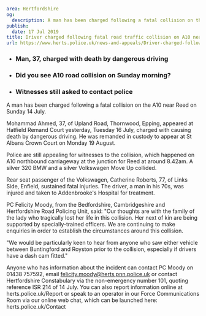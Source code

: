 ```yaml
area: Hertfordshire
og:
  description: A man has been charged following a fatal collision on the A10 near Reed on Sunday 14 July.
publish:
  date: 17 Jul 2019
title: Driver charged following fatal road traffic collision on A10 near Reed
url: https://www.herts.police.uk/news-and-appeals/Driver-charged-following-fatal-road-traffic-collision-on-A10-near-Reed-0495
```

* ### Man, 37, charged with death by dangerous driving

 * ### Did you see A10 road collision on Sunday morning?

 * ### Witnesses still asked to contact police

A man has been charged following a fatal collision on the A10 near Reed on Sunday 14 July.

Mohammad Ahmed, 37, of Upland Road, Thornwood, Epping, appeared at Hatfield Remand Court yesterday, Tuesday 16 July, charged with causing death by dangerous driving. He was remanded in custody to appear at St Albans Crown Court on Monday 19 August.

Police are still appealing for witnesses to the collision, which happened on A10 northbound carriageway at the junction for Reed at around 8.42am. A silver 320 BMW and a silver Volkswagen Move Up collided.

Rear seat passenger of the Volkswagen, Catherine Roberts, 77, of Links Side, Enfield, sustained fatal injuries. The driver, a man in his 70s, was injured and taken to Addenbrooke's Hospital for treatment.

PC Felicity Moody, from the Bedfordshire, Cambridgeshire and Hertfordshire Road Policing Unit, said: "Our thoughts are with the family of the lady who tragically lost her life in this collision. Her next of kin are being supported by specially-trained officers. We are continuing to make enquiries in order to establish the circumstances around this collision.

"We would be particularly keen to hear from anyone who saw either vehicle between Buntingford and Royston prior to the collision, especially if drivers have a dash cam fitted."

Anyone who has information about the incident can contact PC Moody on 01438 757592, email felicity.moody@herts.pnn.police.uk or contact Hertfordshire Constabulary via the non-emergency number 101, quoting reference ISR 214 of 14 July. You can also report information online at herts.police.uk/Report or speak to an operator in our Force Communications Room via our online web chat, which can be launched here: herts.police.uk/Contact
